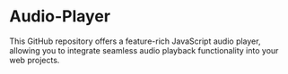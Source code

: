 # Audio-Player
This GitHub repository offers a feature-rich JavaScript audio player, allowing you to integrate seamless audio playback functionality into your web projects.

